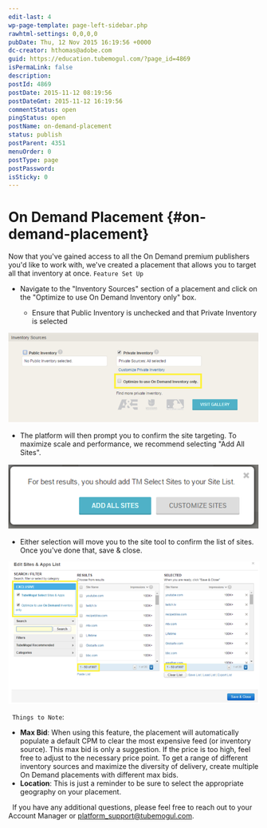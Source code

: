 ```yaml
---
edit-last: 4
wp-page-template: page-left-sidebar.php
rawhtml-settings: 0,0,0,0
pubDate: Thu, 12 Nov 2015 16:19:56 +0000
dc-creator: hthomas@adobe.com
guid: https://education.tubemogul.com/?page_id=4869
isPermaLink: false
description: 
postId: 4869
postDate: 2015-11-12 08:19:56
postDateGmt: 2015-11-12 16:19:56
commentStatus: open
pingStatus: open
postName: on-demand-placement
status: publish
postParent: 4351
menuOrder: 0
postType: page
postPassword: 
isSticky: 0
---
```


# On Demand Placement {#on-demand-placement}

Now that you've gained access to all the On Demand premium publishers you'd like to work with, we've created a placement that allows you&nbsp;to target all that inventory at once.
`Feature Set Up`

* Navigate to the "Inventory Sources" section of a placement and click on the "Optimize to use On Demand Inventory only" box.

    * Ensure that Public Inventory is unchecked and that Private Inventory is selected

[ ![ondemand2](assets/ondemand2.png)](assets/ondemand2.png)

* The platform will then prompt you to confirm the site targeting. To maximize scale and performance, we recommend selecting "Add All Sites".

[ ![ondemand3](assets/ondemand3.png)](assets/ondemand3.png)

* Either selection will move you to the site tool to confirm the list of sites. Once you've done that, save & close.

[ ![ondemand4](assets/ondemand4.png)](assets/ondemand4.png)

&nbsp;
`Things to Note`:

* **Max Bid**: When using this feature, the placement will automatically populate a default CPM to clear the most expensive feed (or inventory source). This max bid is only a suggestion. If the price is too high, feel free to adjust to the necessary price point. To get a range of different inventory sources and maximize the diversity of delivery, create multiple On Demand placements with different max bids.
* **Location**:&nbsp;This is just a reminder to be sure to select the appropriate geography on your placement.

&nbsp;
If you have any additional questions, please feel free to reach out to your Account Manager or platform_support@tubemogul.com. 
